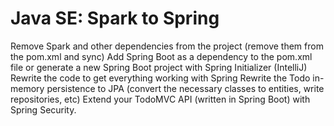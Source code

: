 # Java SE: Spark to Spring
Remove Spark and other dependencies from the project (remove them from the pom.xml and sync)
Add Spring Boot as a dependency to the pom.xml file or generate a new Spring Boot project with Spring Initializer (IntelliJ)
Rewrite the code to get everything working with Spring
Rewrite the Todo in-memory persistence to JPA (convert the necessary classes to entities, write repositories, etc)
Extend your TodoMVC API (written in Spring Boot) with Spring Security.

